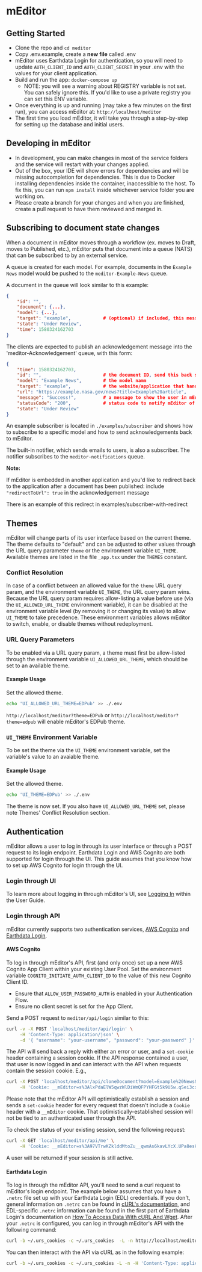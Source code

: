 # mEditor

## Getting Started

-   Clone the repo and `cd meditor`
-   Copy .env.example, create a **new file** called .env
-   mEditor uses Earthdata Login for authentication, so you will need to update `AUTH_CLIENT_ID` and `AUTH_CLIENT_SECRET` in your .env with the values for your client application.
-   Build and run the app: `docker-compose up`
    -   NOTE: you will see a warning about REGISTRY variable is not set. You can safely ignore this. If you'd like to use a private registry you can set this ENV variable.
-   Once everything is up and running (may take a few minutes on the first run), you can access mEditor at: `http://localhost/meditor`
-   The first time you load mEditor, it will take you through a step-by-step for setting up the database and initial users.

## Developing in mEditor

-   In development, you can make changes in most of the service folders and the service will restart with your changes applied.
-   Out of the box, your IDE will show errors for dependencies and will be missing autocompletion for dependencies. This is due to Docker installing dependencies inside the container, inaccessible to the host. To fix this, you can run `npm install` inside whichever service folder you are working on.
-   Please create a branch for your changes and when you are finished, create a pull request to have them reviewed and merged in.

## Subscribing to document state changes

When a document in mEditor moves through a workflow (ex. moves to Draft, moves to Published, etc.), mEditor puts that document into a queue (NATS) that can be subscribed to by an external service.

A queue is created for each model. For example, documents in the `Example News` model would be pushed to the `meditor-Example-News` queue.

A document in the queue will look similar to this example:

```json
{
    "id": "",
    "document": {...},
    "model": {...},
    "target": "example",            # (optional) if included, this message is only meant for a certain subscriber
    "state": "Under Review",
    "time": 1580324162703
}
```

The clients are expected to publish an acknowledgement message into the 'meditor-Acknowledgement' queue, with this form:

```json
{
    "time": 1580324162703,
    "id": "",                       # the document ID, send this back so mEditor knows which document to update
    "model": "Example News",        # the model namm
    "target": "example",            # the website/application that handled the document
    "url": "https://example.nasa.gov/news?title=Example%20article",     # an optional URL the document was published to
    "message": "Success!",          # a message to show the user in mEditor (could include a list of errors for failures)
    "statusCode": "200",            # status code to notify mEditor of success vs failure to publish
    "state": "Under Review"
}
```

An example subscriber is located in `./examples/subscriber` and shows how to subscribe to a specific model and how to send acknowledgements back to mEditor.

The built-in notifier, which sends emails to users, is also a subscriber. The notifier subscribes to the `meditor-notifications` queue.

**Note:**

If mEditor is embedded in another application and you'd like to redirect back to the application after a document has been published: include `"redirectToUrl": true` in the acknowledgement message

There is an example of this redirect in examples/subscriber-with-redirect

## Themes

mEditor will change parts of its user interface based on the current theme. The theme defaults to "default" and can be adjusted to other values through the URL query parameter `theme` or the environment variable `UI_THEME`. Available themes are listed in the file `_app.tsx` under the `THEMES` constant.

### Conflict Resolution

In case of a conflict between an allowed value for the `theme` URL query param, and the environment variable `UI_THEME`, the URL query param wins. Because the URL query param requires allow-listing a value before use (via the `UI_ALLOWED_URL_THEME` environment variable), it can be disabled at the environment variable level (by removing it or changing its value) to allow `UI_THEME` to take precedence. These environment variables allows mEditor to switch, enable, or disable themes without redeployment.

### URL Query Parameters

To be enabled via a URL query param, a theme must first be allow-listed through the environment variable `UI_ALLOWED_URL_THEME`, which should be set to an available theme.

#### Example Usage

Set the allowed theme.

```bash
echo 'UI_ALLOWED_URL_THEME=EDPub' >> ./.env
```

`http://localhost/meditor?theme=EDPub` or `http://localhost/meditor?theme=edpub` will enable mEditor's EDPub theme.

### `UI_THEME` Environment Variable

To be set the theme via the `UI_THEME` environment variable, set the variable's value to an avaiable theme.

#### Example Usage

Set the allowed theme.

```bash
echo 'UI_THEME=EDPub' >> ./.env
```

The theme is now set. If you also have `UI_ALLOWED_URL_THEME` set, please note Themes' Conflict Resolution section.

## Authentication

mEditor allows a user to log in through its user interface or through a POST request to its login endpoint. Earthdata Login and AWS Cognito are both supported for login through the UI. This guide assumes that you know how to set up AWS Cognito for login through the UI.

### Login through UI

To learn more about logging in through mEditor's UI, see [Logging In](https://github.com/nasa/gesdisc-meditor/blob/main/packages/docs/docs/user-guide/quick-start.mdx) within the User Guide.

### Login through API

mEditor currently supports two authentication services, [AWS Cognito](https://aws.amazon.com/cognito/) and [Earthdata Login](https://urs.earthdata.nasa.gov/documentation).

#### AWS Cognito

To log in through mEditor's API, first (and only once) set up a new AWS Cognito App Client within your existing User Pool. Set the environment variable `COGNITO_INITIATE_AUTH_CLIENT_ID` to the value of this new Cognito Client ID.

-   Ensure that `ALLOW_USER_PASSWORD_AUTH` is enabled in your Authentication Flow.
-   Ensure no client secret is set for the App Client.

Send a POST request to `meditor/api/login` similar to this:

```sh
curl -v -X POST 'localhost/meditor/api/login' \
     -H 'Content-Type: application/json' \
     -d '{ "username": "your-username", "password": "your-password" }'
```

The API will send back a reply with either an error or user, and a `set-cookie` header containing a session cookie. If the API response contained a user, that user is now logged in and can interact with the API when requests contain the session cookie. E.g.,

```sh
curl -X POST 'localhost/meditor/api/cloneDocument?model=Example%20News&title=Lorem%20ipsum%20dolor%20sit%20amet&newTitle=New%20Document' \
     -H 'Cookie: __mEditor=s%3AlxPdaElW5qwzWlDiWmQFPYHFGt5k9U5w.qSei3cxoV3Yj4F9KnBaA7wZMXAC3%2FelBcM7UuMjgPfE'
```

Please note that the mEditor API will optimistically establish a session and sends a `set-cookie` header for every request that doesn't include a `Cookie` header with a `__mEditor` cookie. That optimistically-established session will not be tied to an authenticated user through the API.

To check the status of your existing session, send the following request:

```sh
curl -X GET 'localhost/meditor/api/me' \
     -H 'Cookie: __mEditor=s%3A97VTrwKZklddMtoZu__qwmAs6kavLYcX.UPa8esHs9kpCbyEWFLrn6LBIv9yqgeSim5bTQLR9cfM'
```

A user will be returned if your session is still active.

#### Earthdata Login

To log in through the mEditor API, you'll need to send a curl request to mEditor's login endpoint. The example below assumes that you have a `.netrc` file set up with your Earthdata Login (EDL) credentials. If you don't, general information on `.netrc` can be found in [cURL's documentation](https://everything.curl.dev/usingcurl/netrc), and EDL-specific `.netrc` information can be found in the first part of Earthdata Login's documentation on [How To Access Data With cURL And Wget](https://urs.earthdata.nasa.gov/documentation/for_users/data_access/curl_and_wget). After your `.netrc` is configured, you can log in through mEditor's API with the following command:

```sh
curl -b ~/.urs_cookies -c ~/.urs_cookies  -L -n http://localhost/meditor/api/login > /dev/null
```

You can then interact with the API via cURL as in the following example:

```sh
curl -b ~/.urs_cookies -c ~/.urs_cookies -L -n -H 'Content-Type: application/json' -d @./upload.json http://localhost/meditor/api/models/{some-model}/documents
```

